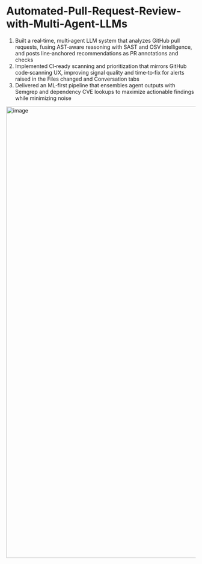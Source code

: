 # Automated-Pull-Request-Review-with-Multi-Agent-LLMs

1. Built a real‑time, multi‑agent LLM system that analyzes GitHub pull requests, fusing AST‑aware reasoning with SAST and OSV intelligence, and posts line‑anchored recommendations as PR annotations and checks
2. Implemented CI‑ready scanning and prioritization that mirrors GitHub code‑scanning UX, improving signal quality and time‑to‑fix for alerts raised in the Files changed and Conversation tabs
3. Delivered an ML‑first pipeline that ensembles agent outputs with Semgrep and dependency CVE lookups to maximize actionable findings while minimizing noise

<img width="1365" height="1200" alt="image" src="https://github.com/user-attachments/assets/307b24fb-b372-4890-8f38-e4ec793effd0" />
